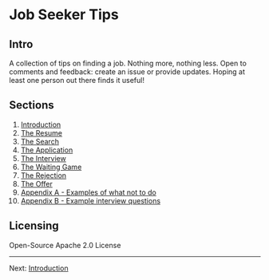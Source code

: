 # Job Seeker Tips

## Intro

A collection of tips on finding a job. Nothing more, nothing less. Open to comments and feedback: create an issue or provide updates. Hoping at least one person out there finds it useful!

## Sections

1. [Introduction](sections/01-introduction.md)
2. [The Resume](sections/02-the-resume.md)
3. [The Search](sections/03-the-search.md)
4. [The Application](sections/04-the-application.md)
5. [The Interview](sections/05-the-interview.md")
6. [The Waiting Game](sections/06-the-waiting-game.md)
7. [The Rejection](sections/07-the-rejection.md)
8. [The Offer](sections/08-the-offer.md)
9. [Appendix A - Examples of what not to do](sections/10-examples-of-what-not-to-do.md)
10. [Appendix B - Example interview questions](sections/11-example-interview-questions.md)

## Licensing

Open-Source Apache 2.0 License

---

Next: [Introduction](sections/01-introduction.md)